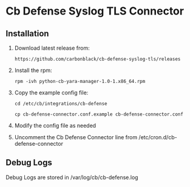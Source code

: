 # Cb Defense Syslog TLS Connector

## Installation

1. Download latest release from:

    ```
    https://github.com/carbonblack/cb-defense-syslog-tls/releases
    ```

2. Install the rpm:

    ```
    rpm -ivh python-cb-yara-manager-1.0-1.x86_64.rpm
    ```

3. Copy the example config file:

    ```
    cd /etc/cb/integrations/cb-defense

    cp cb-defense-connector.conf.example cb-defense-connector.conf
    ```

4. Modify the config file as needed

5. Uncomment the Cb Defense Connector line from /etc/cron.d/cb-defense-connector

## Debug Logs

Debug Logs are stored in /var/log/cb/cb-defense.log